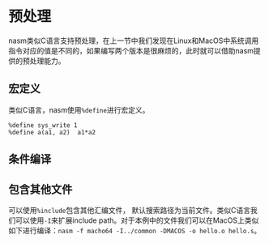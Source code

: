 # 预处理

nasm类似C语言支持预处理，在上一节中我们发现在Linux和MacOS中系统调用指令对应的值是不同的，如果编写两个版本是很麻烦的，此时就可以借助nasm提供的预处理能力。

## 宏定义

类似C语言，nasm使用`%define`进行宏定义。

```
%define sys_write 1
%define a(a1, a2)  a1*a2
```



## 条件编译



## 包含其他文件

可以使用`%include`包含其他汇编文件， 默认搜索路径为当前文件。类似C语言我们可以使用`-I`来扩展include path。对于本例中的文件我们可以在MacOS上类似如下进行编译：`nasm -f macho64 -I../common -DMACOS -o hello.o hello.s`。